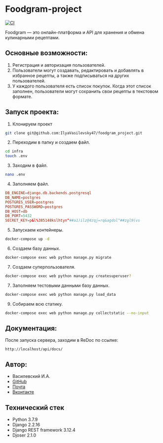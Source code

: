 # Foodgram-project

[![CI](https://github.com/IlyaVasilevsky47/foodgram-project-react/actions/workflows/main.yml/badge.svg?branch=master)](https://github.com/IlyaVasilevsky47/foodgram-project-react/actions/workflows/main.yml)

Foodgram — это онлайн-платформа и API для хранения и обмена кулинарными рецептами.

## Основные возможности:
1. Регистрация и авторизация пользователей.
2. Пользователи могут создавать, редактировать и добавлять в избранное рецепты, а также подписываться на других пользователей.
3. У каждого пользователя есть список покупок. Когда этот список заполнен, пользователи могут сохранить свои рецепты в текстовом формате.

## Запуск проекта:
1. Клонируем проект
```bash
git clone git@github.com:IlyaVasilevsky47/foodgram_project.git
```
2. Переходим в папку и создаем файл.
```bash
cd infra
touch .env
```
3. Заходим в файл.
```bash
nano .env
```
4. Заполняем файл.
```conf
DB_ENGINE=django.db.backends.postgresql
DB_NAME=postgres
POSTGRES_USER=postgres
POSTGRES_PASSWORD=postgres
DB_HOST=db
DB_PORT=5432
SECRET_KEY=p&l%385148kslhtyn^##a1)ilz@4zqj=rq&agdol^##zgl9(vs
```
5. Запускаем контейнеры.
```bash
docker-compose up -d
```
6. Создаем базу данных.
```bash
docker-compose exec web python manage.py migrate
```
7. Создаем суперпользователя.
```bash
docker-compose exec web python manage.py createsuperuser?
```
7. Заполняем тестовыми данными базу данных.
```bash
docker-compose exec web python manage.py load_data
```
9. Собираем всю статику.
```bash
docker-compose exec web python manage.py collectstatic --no-input
```

## Документация:
После запуска сервера, заходим в ReDoc по ссылке:
```url
http://localhost/api/docs/
```

## Автор:
- Василевский И.А.
- [GitHub](https://github.com/IlyaVasilevsky47)
- [Почта](vasilevskijila047@gmail.com)
- [Вконтакте](https://vk.com/ilya.vasilevskiy47)

## Технический стек
- Python 3.7.9
- Django 2.2.16
- Django REST framework 3.12.4
- Djoser 2.1.0
